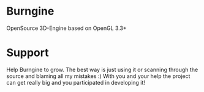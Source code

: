 Burngine
========

OpenSource 3D-Engine based on OpenGL 3.3+


Support
=======

Help Burngine to grow. The best way is just using it or scanning through the source and blaming all my mistakes :) 
With you and your help the project can get really big and you participated in developing it!
